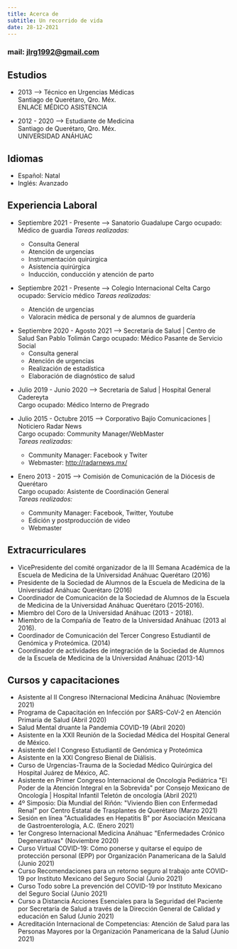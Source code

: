 ```yaml
---
title: Acerca de
subtitle: Un recorrido de vida
date: 28-12-2021
---
```

### **mail\:** jlrg1992@gmail.com

## Estudios

+ 2013 --> Técnico en Urgencias Médicas  
	Santiago de Querétaro, Qro. Méx.  
    ENLACE MÉDICO ASISTENCIA

+ 2012 - 2020 --> Estudiante de Medicina  
    Santiago de Querétaro, Qro. Méx.  
    UNIVERSIDAD ANÁHUAC

## Idiomas

+ Español: Natal
+ Inglés: Avanzado

## Experiencia Laboral

+ Septiembre 2021 - Presente --> Sanatorio Guadalupe
	Cargo ocupado: Médico de guardia
	*Tareas realizadas:*
	+ Consulta General
	+ Atención de urgencias
	+ Instrumentación quirúrgica
	+ Asistencia quirúrgica
	+ Inducción, conducción y atención de parto

+ Septiembre 2021 - Presente --> Colegio Internacional Celta
	Cargo ocupado: Servicio médico
	*Tareas realizadas:*
	+ Atención de urgencias
	+ Valoracin médica de personal y de alumnos de guardería

* Septiembre 2020 - Agosto 2021 --> Secretaría de Salud | Centro de Salud San Pablo Tolimán
	Cargo ocupado: Médico Pasante de Servicio Social
	+ Consulta general
	+ Atención de urgencias
	+ Realización de estadística
	+ Elaboración de diagnóstico de salud

+ Julio 2019 - Junio 2020 --> Secretaría de Salud | Hospital General Cadereyta  
    Cargo ocupado: Médico Interno de Pregrado

+ Julio 2015 - Octubre 2015 --> Corporativo Bajío Comunicaciones \| Noticiero Radar News  
	Cargo ocupado: Community Manager/WebMaster   
	*Tareas realizadas:*   
	+ Community Manager: Facebook y Twiter
	+ Webmaster: http://radarnews.mx/

+ Enero 2013 - 2015 --> Comisión de Comunicación de la Diócesis de Querétaro   
	Cargo ocupado: Asistente de Coordinación General  
	*Tareas realizados:*  
	+ Community Manager: Facebook, Twitter, Youtube
	+ Edición y postproducción de video
	+ Webmaster

## Extracurriculares

+ VicePresidente del comité organizador de la III Semana Académica de la Escuela de Medicina de la Universidad Anáhuac Querétaro (2016)
+ Presidente de la Sociedad de Alumnos de la Escuela de Medicina de la Universidad Anáhuac Querétaro (2016)
+ Coordinador de Comunicación de la Sociedad de Alumnos de la Escuela de Medicina de la Universidad Anáhuac Querétaro (2015-2016).
+ Miembro del Coro de la Universidad Anáhuac (2013 - 2018).
+ Miembro de la Compañía de Teatro de la Universidad Anáhuac (2013 al 2016).
+ Coordinador de Comunicación del Tercer Congreso Estudiantil de Genómica y Proteómica. (2014)
+ Coordinador de actividades de integración de la Sociedad de Alumnos de la Escuela de Medicina de la Universidad Anáhuac (2013-14)

## Cursos y capacitaciones

+ Asistente al II Congreso INternacional Medicina Anáhuac (Noviembre 2021)
+ Programa de Capacitación en Infección por SARS-CoV-2 en Atención Primaria de Salud (Abril 2020)
+ Salud Mental druante la Pandemia COVID-19 (Abril 2020)
+ Asistente en la XXII Reunión de la Sociedad Médica del Hospital General de México.
+ Asistente del I Congreso Estudiantil de Genómica y Proteómica 
+ Asistente en la XXI Congreso Bienal de Diálisis.
+ Curso de Urgencias-Trauma de la Sociedad Médico Quirúrgica del Hospital Juárez de México, AC.  
+ Asistente en Primer Congreso Internacional de Oncología Pediátrica "El Poder de la Atención Integral en la Sobrevida" por Consejo Mexicano de Oncología | Hospital Infantil Teletón de oncología  (Abril 2021)
+ 4º Simposio: Día Mundial del Riñón: "Viviendo Bien con Enfermedad Renal" por Centro Estatal de Trasplantes de Querétaro (Marzo 2021)  
+ Sesión en línea "Actualidades en Hepatitis B" por Asociación Mexicana de Gastroenterología, A.C. (Enero 2021)  
+ 1er Congreso Internacional Medicina Anáhuac "Enfermedades Crónico Degenerativas" (Noviembre 2020)  
+ Curso Virtual COVID-19: Cómo ponerse y quitarse el equipo de protección personal (EPP) por Organización Panamericana de la Saluld (Junio 2021)  
+ Curso Recomendaciones para un retorno seguro al trabajo ante COVID-19 por Instituto Mexicano del Seguro Social (Junio 2021)  
+ Curso Todo sobre La prevención del COVID-19 por Instituto Mexicano del Seguro Social (Junio 2021)  
+ Curso a Distancia Acciones Esenciales para la Seguridad del Paciente por Secretaría de Salud a través de la Dirección General de Calidad y educación en Salud (Junio 2021)  
+ Acreditación Internacional de Competencias: Atención de Salud para las Personas Mayores por la Organización Panamericana de la Salud (Junio 2021)  
